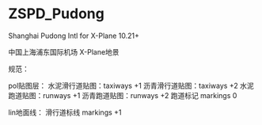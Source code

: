 ZSPD_Pudong
===========

Shanghai Pudong Intl for X-Plane 10.21+

中国上海浦东国际机场
X-Plane地景

规范：

pol贴图层：
水泥滑行道贴图：taxiways +1
沥青滑行道贴图：taxiways +2
水泥跑道贴图：runways +1
沥青跑道贴图：runways +2
跑道标记 markings 0

lin地面线：
滑行道标线 markings +1
